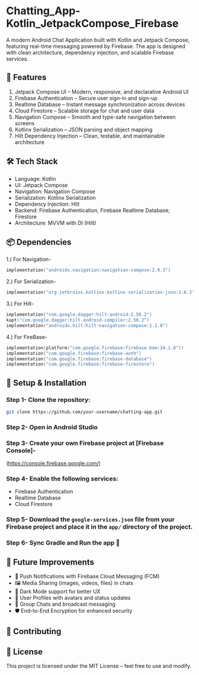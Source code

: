 # Chatting_App-Kotlin_JetpackCompose_Firebase
A modern Android Chat Application built with Kotlin and Jetpack Compose, featuring real-time messaging powered by Firebase. The app is designed with clean architecture, dependency injection, and scalable Firebase services.

## 🚀 Features

1) Jetpack Compose UI – Modern, responsive, and declarative Android UI
2) Firebase Authentication – Secure user sign-in and sign-up
3) Realtime Database – Instant message synchronization across devices
4) Cloud Firestore – Scalable storage for chat and user data
5) Navigation Compose – Smooth and type-safe navigation between screens
6) Kotlinx Serialization – JSON parsing and object mapping
7) Hilt Dependency Injection – Clean, testable, and maintainable architecture

## 🛠️ Tech Stack

- Language: Kotlin
- UI: Jetpack Compose
- Navigation: Navigation Compose
- Serialization: Kotlinx Serialization
- Dependency Injection: Hilt
- Backend: Firebase Authentication, Firebase Realtime Database, Firestore
- Architecture: MVVM with DI (Hilt)

## 📦 Dependencies
1.) For Navigation- 
```kotlin
implementation("androidx.navigation:navigation-compose:2.9.3")
```
2.) For Serialization- 
```kotlin
implementation("org.jetbrains.kotlinx:kotlinx-serialization-json:1.6.3")
```

3.) For Hilt-
```kotlin
implementation("com.google.dagger:hilt-android:2.56.2")
kapt("com.google.dagger:hilt-android-compiler:2.56.2")
implementation("androidx.hilt:hilt-navigation-compose:1.2.0")
```
4.) For FireBase- 
```kotlin
implementation(platform("com.google.firebase:firebase-bom:34.1.0"))
implementation("com.google.firebase:firebase-auth")
implementation("com.google.firebase:firebase-database")
implementation("com.google.firebase:firebase-firestore")
```

## 🔧 Setup & Installation
### Step 1- Clone the repository:
```bash
git clone https://github.com/your-username/chatting-app.git
```

### Step 2- Open in Android Studio

### Step 3- Create your own Firebase project at [Firebase Console]-
(https://console.firebase.google.com/)

### Step 4- Enable the following services:
   - Firebase Authentication
   - Realtime Database
   - Cloud Firestore

### Step 5- Download the `google-services.json` file from your Firebase project and place it in the `app/` directory of the project.

### Step 6- Sync Gradle and Run the app 🚀

## 🌟 Future Improvements

- 🔔 Push Notifications with Firebase Cloud Messaging (FCM)
- 🖼 Media Sharing (images, videos, files) in chats
- 🌙 Dark Mode support for better UX
- 👤 User Profiles with avatars and status updates
- 📱 Group Chats and broadcast messaging
- 🛡 End-to-End Encryption for enhanced security


## 🤝 Contributing

## 📜 License
This project is licensed under the MIT License – feel free to use and modify.
